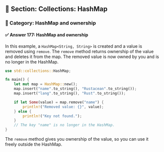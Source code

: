 ## 📘 Section: Collections: HashMap  
### 🔹 Category: HashMap and ownership  
#### ✅ Answer 177: HashMap and ownership

In this example, a `HashMap<String, String>` is created and a value is removed using `remove`. The `remove` method returns ownership of the value and deletes it from the map. The removed value is now owned by you and is no longer in the HashMap.

```rust
use std::collections::HashMap;

fn main() {
    let mut map = HashMap::new();
    map.insert("name".to_string(), "Rustacean".to_string());
    map.insert("lang".to_string(), "Rust".to_string());

    if let Some(value) = map.remove("name") {
        println!("Removed value: {}", value);
    } else {
        println!("Key not found.");
    }
    // The key "name" is no longer in the HashMap.
}
```

The `remove` method gives you ownership of the value, so you can use it freely outside the HashMap.
